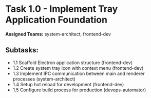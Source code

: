 # Task 1.0 - Implement Tray Application Foundation

**Assigned Teams:** system-architect, frontend-dev

## Subtasks:
- 1.1 Scaffold Electron application structure (frontend-dev)
- 1.2 Create system tray icon with context menu (frontend-dev)
- 1.3 Implement IPC communication between main and renderer processes (system-architect)
- 1.4 Setup hot reload for development (frontend-dev)
- 1.5 Configure build process for production (devops-automator)